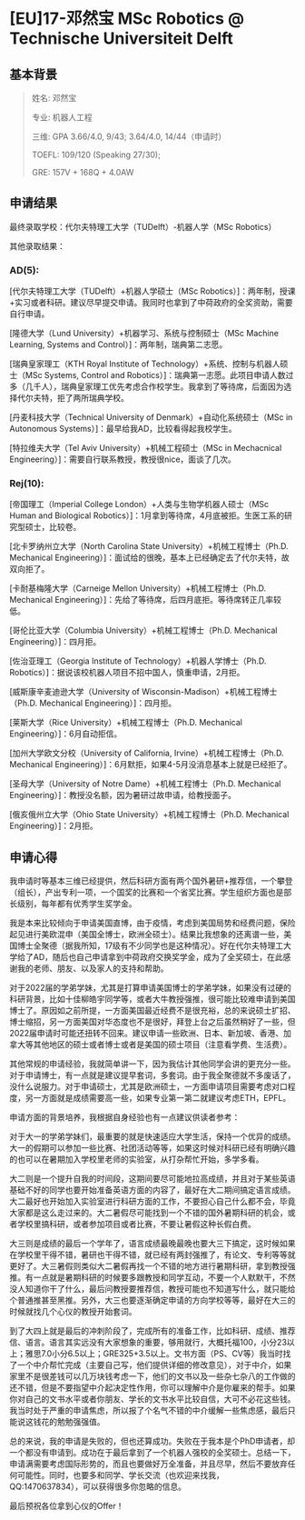 # [EU]17-邓然宝 MSc Robotics @ Technische Universiteit Delft

 

## 基本背景

 

> 姓名: 邓然宝
>
> 专业: 机器人工程
>
> 三维: GPA 3.66/4.0, 9/43; 3.64/4.0, 14/44（申请时）
>
> TOEFL: 109/120 (Speaking 27/30);
>
> GRE: 157V + 168Q + 4.0AW

 

## 申请结果

 

最终录取学校：代尔夫特理工大学（TUDelft）-机器人学（MSc Robotics）

 

其他录取结果：

 

### AD(5):

[代尔夫特理工大学（TUDelft）+机器人学硕士（MSc Robotics）]：两年制，授课+实习或者科研。建议尽早提交申请。我同时也拿到了中荷政府的全奖资助，需要自行申请。

[隆德大学（Lund University）+机器学习、系统与控制硕士（MSc Machine Learning, Systems and Control）]：两年制，瑞典第二志愿。

[瑞典皇家理工（KTH Royal Institute of Technology）+系统、控制与机器人硕士（MSc Systems, Control and Robotics）]：瑞典第一志愿。此项目申请人数过多（几千人），瑞典皇家理工优先考虑合作校学生。我拿到了等待席，后面因为选择代尔夫特，拒了两所瑞典学校。

[丹麦科技大学（Technical University of Denmark）+自动化系统硕士（MSc in Autonomous Systems）]：最早给我AD，比较看得起我校学生。

[特拉维夫大学（Tel Aviv University）+机械工程硕士（MSc in Mechacnical Engineering）]：需要自行联系教授，教授很nice，面谈了几次。

### Rej(10):

[帝国理工（Imperial College London）+人类与生物学机器人硕士（MSc Human and Biological Robotics）]：1月拿到等待席，4月底被拒。生医工系的研究型硕士，比较卷。

[北卡罗纳州立大学（North Carolina State University）+机械工程博士（Ph.D. Mechanical Engineering）]：面试给的很晚，基本上已经确定去了代尔夫特，故双向拒了。

[卡耐基梅隆大学（Carneige Mellon University）+机械工程博士（Ph.D. Mechanical Engineering）]：先给了等待席，后四月底拒。等待席转正几率较低。

[哥伦比亚大学（Columbia University）+机械工程博士（Ph.D. Mechanical Engineering）]：四月拒。

[佐治亚理工（Georgia Institute of Technology）+机器人学博士（Ph.D. Robotics）]：据说该校机器人项目不招中国人，慎重申请，2月拒。

[威斯康辛麦迪逊大学（University of Wisconsin-Madison）+机械工程博士（Ph.D. Mechanical Engineering）]：四月拒。

[莱斯大学（Rice University）+机械工程博士（Ph.D. Mechanical Engineering）]：6月自动拒信。

[加州大学欧文分校（University of California, Irvine）+机械工程博士（Ph.D. Mechanical Engineering）]：6月默拒，如果4-5月没消息基本上就是已经拒了。

[圣母大学（University of Notre Dame）+机械工程博士（Ph.D. Mechanical Engineering）]：教授没名额，因为暑研过故申请，给教授面子。

[俄亥俄州立大学（Ohio State University）+机械工程博士（Ph.D. Mechanical Engineering）]：2月拒。

 

## 申请心得

 

我申请时等基本三维已经提供，然后科研方面有两个国外暑研+推荐信，一个攀登（组长），产出专利一项，一个国奖的比赛和一个省奖比赛。学生组织方面也是部长级别，每年都有优秀学生奖学金。

 

我是本来比较倾向于申请美国直博，由于疫情，考虑到美国局势和经费问题，保险起见进行美欧混申（美国全博士，欧洲全硕士）。结果比我想象的还离谱一些，美国博士全聚德（据我所知，17级有不少同学也是这种情况）。好在代尔夫特理工大学给了AD，随后也自己申请拿到中荷政府交换奖学金，成为了全奖硕士，在此感谢我的老师、朋友、以及家人的支持和帮助。

对于2022届的学弟学妹，尤其是打算申请美国博士的学弟学妹，如果没有过硬的科研背景，比如十佳柳皓宇同学等，或者大牛教授强推，很可能比较难申请到美国博士了。原因如之前所提，一方面美国最近经费不是很充裕，总的来说硕士扩招、博士缩招，另一方面美国对华态度也不是很好，拜登上台之后虽然稍好了一些，但2022届申请时可能还扭转不回来。建议申请一些欧洲、日本、新加坡、香港、加拿大等其他地区的硕士或者博士或者是美国的硕士项目（注意看学费、生活费）。

 

其他常规的申请经验，我就简单讲一下，因为我估计其他同学会讲的更充分一些。对于申请博士，有一点就是建议提早套词，多套词。由于我全聚德就不多废话了，没什么说服力。对于申请硕士，尤其是欧洲硕士，一方面申请项目需要考虑对口程度，另一方面就是成绩需要高一些，如果专业第一第二就建议考虑ETH，EPFL。

申请方面的背景培养，我根据自身经验也有一点建议供读者参考：

对于大一的学弟学妹们，最重要的就是快速适应大学生活，保持一个优异的成绩。大一的假期可以参加一些比赛、社团活动等等，如果这时候对科研已经有明确兴趣的也可以在暑期加入学校里老师的实验室，从打杂帮忙开始，多学多看。

大二则是一个提升自我的时间段，这期间要尽可能地拉高成绩，并且对于某些英语基础不好的同学也要开始准备英语方面的内容了，最好在大二期间搞定语言成绩。大二最好也开始加入实验室进行科研方面的工作，不要担心自己什么都不会，毕竟大家都是这么走过来的。大二暑假尽可能找到一个不错的国外暑期科研的机会，或者学校里搞科研，或者参加项目或者比赛，不要让暑假这种长假白费。

大三则是成绩的最后一个学年了，语言成绩最晚最晚也要大三下搞定，这时候如果在学校里干得不错，暑研也干得不错，就已经有两封强推了，有论文、专利等等就更好了。大三暑假则类似大二暑假再找一个不错的地方进行暑期科研，拿到教授强推。有一点就是暑期科研的时候要多跟教授和同学互动，不要一个人默默干，不然没人知道你干了什么，最后问教授要推荐信，教授可能也不知道写什么，就只能给个普通推甚至黑推。另外，大三也要逐渐确定申请的方向学校等等，最好在大三的时候就找几个心仪的教授开始套词。

到了大四上就是最后的冲刺阶段了，完成所有的准备工作，比如科研、成绩、推荐信、语言。语言其实远没有大家想象的重要，够用就行，大概托福100，小分23以上；雅思7.0小分6.5以上；GRE325+3.5以上。文书方面（PS、CV等）我当时找了一个中介帮忙完成（主要自己写，他们提供详细的修改意见），对于中介，如果家里不是很差钱可以几万块钱考虑一下，他们的文书以及一些杂七杂八的工作做的还不错，但是不要指望中介起决定性作用，你可以理解中介是你雇来的帮手。如果你对自己的文书水平或者你朋友、学长的文书水平比较自信，大可不必花这些钱。我当时处于严重的申请焦虑，所以报了个名气不错的中介缓解一些焦虑感，最后只能说这钱花的勉勉强强值。

 

总的来说，我的申请是失败的，但也还算成功。失败在于我本是个PhD申请者，却一个都没有申请到。成功在于最后拿到了一个机器人强校的全奖硕士。总结一下，申请满需要考虑国际形势的，而且也要做好万全准备，并且尽早，然后不要放弃任何可能性。同时，也要多和同学、学长交流（也欢迎来找我，QQ:1470637834），可以获得很多你忽略的信息。

最后预祝各位拿到心仪的Offer！
